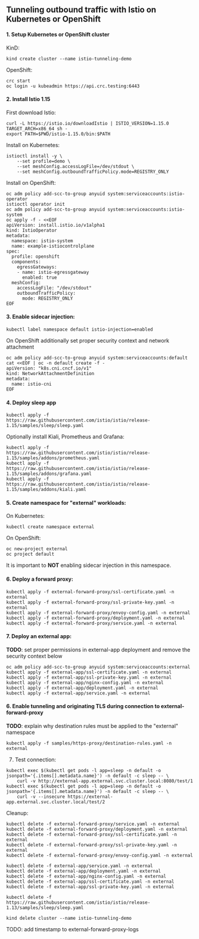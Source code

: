 ## Tunneling outbound traffic with Istio on Kubernetes or OpenShift

#### 1. Setup Kubernetes or OpenShift cluster
KinD:
```shell
kind create cluster --name istio-tunneling-demo
```
OpenShift:
```shell
crc start
oc login -u kubeadmin https://api.crc.testing:6443
```

#### 2. Install Istio 1.15
First download Istio:
```shell
curl -L https://istio.io/downloadIstio | ISTIO_VERSION=1.15.0 TARGET_ARCH=x86_64 sh -
export PATH=$PWD/istio-1.15.0/bin:$PATH
```
Install on Kubernetes:
```shell
istioctl install -y \
    --set profile=demo \
    --set meshConfig.accessLogFile=/dev/stdout \
    --set meshConfig.outboundTrafficPolicy.mode=REGISTRY_ONLY
```
Install on OpenShift:
```shell
oc adm policy add-scc-to-group anyuid system:serviceaccounts:istio-operator
istioctl operator init
oc adm policy add-scc-to-group anyuid system:serviceaccounts:istio-system
oc apply -f - <<EOF
apiVersion: install.istio.io/v1alpha1
kind: IstioOperator
metadata:
  namespace: istio-system
  name: example-istiocontrolplane
spec:
  profile: openshift
  components:
    egressGateways:
    - name: istio-egressgateway
      enabled: true
  meshConfig:
    accessLogFile: "/dev/stdout"
    outboundTrafficPolicy:
      mode: REGISTRY_ONLY
EOF
```

#### 3. Enable sidecar injection:
```shell
kubectl label namespace default istio-injection=enabled
```
On OpenShift additionally set proper security context and network attachment
```shell
oc adm policy add-scc-to-group anyuid system:serviceaccounts:default
cat <<EOF | oc -n default create -f -
apiVersion: "k8s.cni.cncf.io/v1"
kind: NetworkAttachmentDefinition
metadata:
  name: istio-cni
EOF
```

#### 4. Deploy sleep app
```shell
kubectl apply -f https://raw.githubusercontent.com/istio/istio/release-1.15/samples/sleep/sleep.yaml
```
Optionally install Kiali, Prometheus and Grafana:
```shell
kubectl apply -f https://raw.githubusercontent.com/istio/istio/release-1.15/samples/addons/prometheus.yaml
kubectl apply -f https://raw.githubusercontent.com/istio/istio/release-1.15/samples/addons/grafana.yaml
kubectl apply -f https://raw.githubusercontent.com/istio/istio/release-1.15/samples/addons/kiali.yaml
```

#### 5. Create namespace for "external" workloads:
On Kubernetes:
```shell
kubectl create namespace external
```
On OpenShift:
```shell
oc new-project external
oc project default
```
It is important to **NOT** enabling sidecar injection in this namespace.

#### 6. Deploy a forward proxy:
```shell
kubectl apply -f external-forward-proxy/ssl-certificate.yaml -n external
kubectl apply -f external-forward-proxy/ssl-private-key.yaml -n external
kubectl apply -f external-forward-proxy/envoy-config.yaml -n external
kubectl apply -f external-forward-proxy/deployment.yaml -n external
kubectl apply -f external-forward-proxy/service.yaml -n external
```

#### 7. Deploy an external app:
**TODO**: set proper permissions in external-app deployment and remove the security context below
```shell
oc adm policy add-scc-to-group anyuid system:serviceaccounts:external
kubectl apply -f external-app/ssl-certificate.yaml -n external
kubectl apply -f external-app/ssl-private-key.yaml -n external
kubectl apply -f external-app/nginx-config.yaml -n external
kubectl apply -f external-app/deployment.yaml -n external
kubectl apply -f external-app/service.yaml -n external
```

#### 6. Enable tunneling and originating TLS during connection to external-forward-proxy
**TODO**: explain why destination rules must be applied to the "external" namespace
```shell
kubectl apply -f samples/https-proxy/destination-rules.yaml -n external
```

7. Test connection:
```shell
kubectl exec $(kubectl get pods -l app=sleep -n default -o jsonpath='{.items[].metadata.name}') -n default -c sleep -- \
    curl -v http://external-app.external.svc.cluster.local:8080/test/1
kubectl exec $(kubectl get pods -l app=sleep -n default -o jsonpath='{.items[].metadata.name}') -n default -c sleep -- \
    curl -v --insecure https://external-app.external.svc.cluster.local/test/2
```

Cleanup:
```shell
kubectl delete -f external-forward-proxy/service.yaml -n external
kubectl delete -f external-forward-proxy/deployment.yaml -n external
kubectl delete -f external-forward-proxy/ssl-certificate.yaml -n external
kubectl delete -f external-forward-proxy/ssl-private-key.yaml -n external
kubectl delete -f external-forward-proxy/envoy-config.yaml -n external

kubectl delete -f external-app/service.yaml -n external
kubectl delete -f external-app/deployment.yaml -n external
kubectl delete -f external-app/nginx-config.yaml -n external
kubectl delete -f external-app/ssl-certificate.yaml -n external
kubectl delete -f external-app/ssl-private-key.yaml -n external

kubectl delete -f https://raw.githubusercontent.com/istio/istio/release-1.13/samples/sleep/sleep.yaml

kind delete cluster --name istio-tunneling-demo
```

TODO: add timestamp to external-forward-proxy-logs

